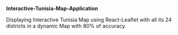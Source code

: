 
**Interactive-Tunisia-Map-Application**

Displaying Interactive Tunisia Map using React-Leaflet with all its 24 districts in a dynamic Map with 80% of accuracy.
